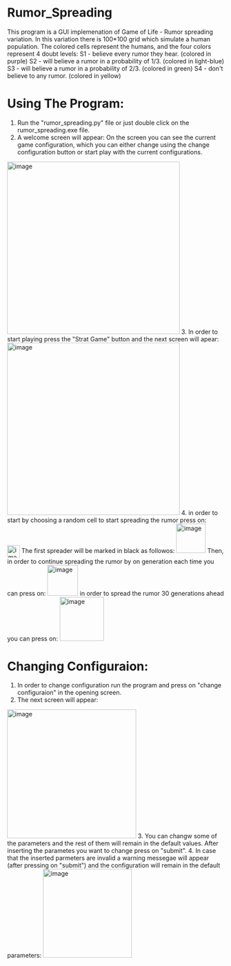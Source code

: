 # Rumor_Spreading

This program is a GUI implemenation of Game of Life - Rumor spreading variation.
In this variation there is 100*100 grid which simulate a human population. 
The colored cells represent the humans, and the four colors represent 4 doubt levels: 
S1 - believe every rumor they hear. (colored in purple)
S2 - will believe a rumor in a probability of 1/3. (colored in light-blue)
S3 - will believe a rumor in a probability of 2/3. (colored in green)
S4 - don't believe to any rumor. (colored in yellow)

# Using The Program:
1. Run the "rumor_spreading.py" file or just double click on the rumor_spreading.exe file.
2. A welcome screen will appear:
On the screen you can see the current game configuration, which you can either change using the change configuration button or start play with the current configurations.
<img width="400" alt="image" src="https://user-images.githubusercontent.com/92683819/235300137-98280aef-dc78-4511-99b1-b66a290882cc.png">
3. In order to start playing press the "Strat Game" button and the next screen will apear:
<img width="400" alt="image" src="https://user-images.githubusercontent.com/92683819/235300408-23b46b0c-951b-4eae-a74e-b0c26df0da19.png">
4. in order to start by choosing a random cell to start spreading the rumor press on: <br><img align = "center" img width="29" alt="image" src="https://user-images.githubusercontent.com/92683819/235300486-c4697dea-e735-45b0-91e6-bfd5fc0c6cd3.png">
The first spreader will be marked in black as followos:
 <img width="68" alt="image" src="https://user-images.githubusercontent.com/92683819/235300549-bb0a2ca8-ce83-4b12-aa09-f788e4586f5f.png">
Then, in order to continue spreading the rumor by on generation each time you can press on: <img width="71" alt="image" src="https://user-images.githubusercontent.com/92683819/235300581-ed52aa4b-4213-45eb-8cfe-189969360b31.png"> in order to spread the rumor 30 generations ahead you can press on: <img width="102" alt="image" src="https://user-images.githubusercontent.com/92683819/235300637-2fd2387d-1f82-4fc8-9ce8-4d3dda6f9915.png">

# Changing Configuraion:
1. In order to change configuration run the program and press on "change configuraion" in the opening screen.
2. The next screen will appear:
<img width="299" alt="image" src="https://user-images.githubusercontent.com/92683819/235301148-ee623b1c-49a2-4927-8c70-13c1bf7ac8c2.png">
3. You can changw some of the parameters and the rest of them will remain in the default values. After inserting the parametes you want to change press on "submit". 
4. In case that the inserted parmeters are invalid a warning messegae will appear (after pressing on "submit") and the configuration will remain in the default parameters: <img width="206" alt="image" src="https://user-images.githubusercontent.com/92683819/235301298-d94d8b48-7fd5-43a2-afe4-9c2c9dc730e3.png">



